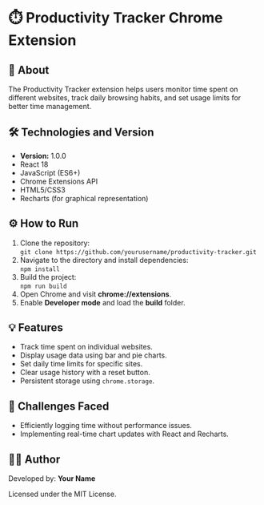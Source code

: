 <!DOCTYPE html>
<html>
<head>
  <title>Productivity Tracker Extension - README</title>
</head>
<body>
  <h1>⏱️ Productivity Tracker Chrome Extension</h1>

  <h2>📜 About</h2>
  <p>The Productivity Tracker extension helps users monitor time spent on different websites, track daily browsing habits, and set usage limits for better time management.</p>

  <h2>🛠️ Technologies and Version</h2>
  <ul>
    <li><strong>Version:</strong> 1.0.0</li>
    <li>React 18</li>
    <li>JavaScript (ES6+)</li>
    <li>Chrome Extensions API</li>
    <li>HTML5/CSS3</li>
    <li>Recharts (for graphical representation)</li>
  </ul>

  <h2>⚙️ How to Run</h2>
  <ol>
    <li>Clone the repository:<br>
      <code>git clone https://github.com/yourusername/productivity-tracker.git</code>
    </li>
    <li>Navigate to the directory and install dependencies:<br>
      <code>npm install</code>
    </li>
    <li>Build the project:<br>
      <code>npm run build</code>
    </li>
    <li>Open Chrome and visit <strong>chrome://extensions</strong>.</li>
    <li>Enable <strong>Developer mode</strong> and load the <strong>build</strong> folder.</li>
  </ol>

  <h2>💡 Features</h2>
  <ul>
    <li>Track time spent on individual websites.</li>
    <li>Display usage data using bar and pie charts.</li>
    <li>Set daily time limits for specific sites.</li>
    <li>Clear usage history with a reset button.</li>
    <li>Persistent storage using <code>chrome.storage</code>.</li>
  </ul>

  <h2>🚧 Challenges Faced</h2>
  <ul>
    <li>Efficiently logging time without performance issues.</li>
    <li>Implementing real-time chart updates with React and Recharts.</li>
  </ul>

  <h2>👨‍💻 Author</h2>
  <p>Developed by: <strong>Your Name</strong></p>
  <p>Licensed under the MIT License.</p>
</body>
</html>
